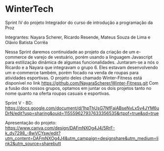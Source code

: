 # WinterTech
Sprint IV do projeto Integrador do curso de introdução a programação da Proz 

Integrantes: Nayara Scherer, Ricardo Resende, Mateus Souza de Lima e Olávio Batista Corrêa

Nessa Sprint daremos continuidade ao projeto da criação de um e-commerce de varejo de vestuário, porém usando a linguagem Javascript para estilização dinâmica de algumas funcionalidades. Juntaram-se a nós o Ricardo e a Nayara que integravam o grupo 6. Eles estavam desenvolvendo um e-commerce também, porém focado na venda de roupas para atividades esportivas. O projeto deles chamado Winter-Fitness está disponível no link https://github.com/NayaraScherer/Winter-Fitness.git
Com a fusão dos nossos grupos, optamos em juntar os dois projetos tanto no nome quanto na oferta roupas casuais e esportivas.

Sprint V - BD: https://docs.google.com/document/d/1hpThUsG7NfFaiABseNvLx5v4JYM6uDrN/edit?usp=sharing&ouid=115559627937633356535&rtpof=true&sd=true

Apresentação do projeto:
https://www.canva.com/design/DAFmNXOg4J4/5RrF-k_dy7298_-8wVCYsw/edit?utm_content=DAFmNXOg4J4&utm_campaign=designshare&utm_medium=link2&utm_source=sharebutt
